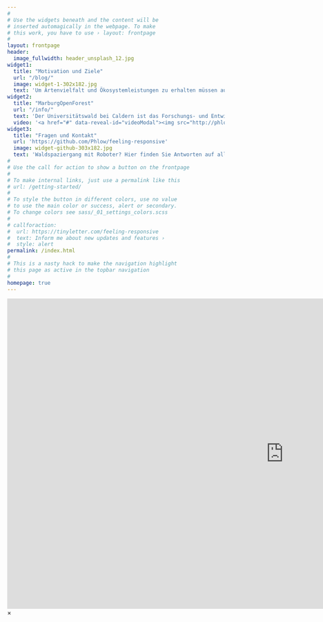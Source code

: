 ```yaml
---
#
# Use the widgets beneath and the content will be
# inserted automagically in the webpage. To make
# this work, you have to use › layout: frontpage
#
layout: frontpage
header:
  image_fullwidth: header_unsplash_12.jpg
widget1:
  title: "Motivation und Ziele"
  url: "/blog/"
  image: widget-1-302x182.jpg
  text: 'Um Artenvielfalt und Ökosystemleistungen zu erhalten müssen automatische Monitoringsysteme entwickelt werden.'
widget2:
  title: "MarburgOpenForest"
  url: "/info/"
  text: 'Der Universitätswald bei Caldern ist das Forschungs- und Entwicklungsgebiet für ein neues Biodiversitätsmonitorings.'
  video: '<a href="#" data-reveal-id="videoModal"><img src="http://phlow.github.io/feeling-responsive/images/start-video-feeling-responsive-302x182.jpg" width="302" height="182" alt=""/></a>'
widget3:
  title: "Fragen und Kontakt"
  url: 'https://github.com/Phlow/feeling-responsive'
  image: widget-github-303x182.jpg
  text: 'Waldspaziergang mit Roboter? Hier finden Sie Antworten auf allgemeine Fragen und Kontaktinformationen.'
#
# Use the call for action to show a button on the frontpage
#
# To make internal links, just use a permalink like this
# url: /getting-started/
#
# To style the button in different colors, use no value
# to use the main color or success, alert or secondary.
# To change colors see sass/_01_settings_colors.scss
#
# callforaction:
#  url: https://tinyletter.com/feeling-responsive
#  text: Inform me about new updates and features ›
#  style: alert
permalink: /index.html
#
# This is a nasty hack to make the navigation highlight
# this page as active in the topbar navigation
#
homepage: true
---
```


<div id="videoModal" class="reveal-modal large" data-reveal="">
  <div class="flex-video widescreen vimeo" style="display: block;">
    <iframe width="1280" height="720" src="https://www.youtube.com/embed/3b5zCFSmVvU" frameborder="0" allowfullscreen></iframe>
  </div>
  <a class="close-reveal-modal">&#215;</a>
</div>
